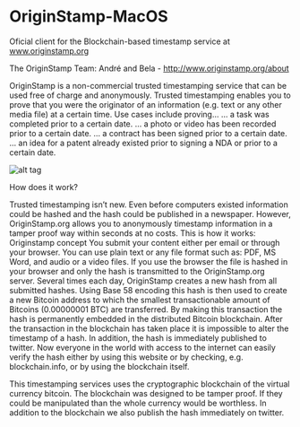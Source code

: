 # OriginStamp-MacOS
Oficial client for the Blockchain-based timestamp service at www.originstamp.org

The OriginStamp Team: André and Bela - http://www.originstamp.org/about

OriginStamp is a non-commercial trusted timestamping service that can be used free of charge and anonymously. Trusted timestamping enables you to prove that you were the originator of an information (e.g. text or any other media file) at a certain time. 
Use cases include proving… 
… a task was completed prior to a certain date. 
… a photo or video has been recorded prior to a certain date. 
… a contract has been signed prior to a certain date. 
… an idea for a patent already existed prior to signing a NDA or prior to a certain date.

![alt tag](https://is1-ssl.mzstatic.com/image/thumb/Purple71/v4/25/b0/de/25b0de03-a5af-e789-12af-0a24b8194641/pr_source.png/0x0ss.jpg)

How does it work?

Trusted timestamping isn’t new. Even before computers existed information could be hashed and the hash could be published in a newspaper. However, OriginStamp.org allows you to anonymously timestamp information in a tamper proof way within seconds at no costs. 
This is how it works:
Originstamp concept
You submit your content either per email or through your browser. You can use plain text or any file format such as: PDF, MS Word, and audio or a video files. If you use the browser the file is hashed in your browser and only the hash is transmitted to the OriginStamp.org server.
Several times each day, OriginStamp creates a new hash from all submitted hashes. Using Base 58 encoding this hash is then used to create a new Bitcoin address to which the smallest transactionable amount of Bitcoins (0.00000001 BTC) are transferred. By making this transaction the hash is permanently embedded in the distributed Bitcoin blockchain. After the transaction in the blockchain has taken place it is impossible to alter the timestamp of a hash. In addition, the hash is immediately published to twitter.
Now everyone in the world with access to the internet can easily verify the hash either by using this website or by checking, e.g. blockchain.info, or by using the blockchain itself.

This timestamping services uses the cryptographic blockchain of the virtual currency bitcoin. The blockchain was designed to be tamper proof. If they could be manipulated than the whole currency would be worthless. In addition to the blockchain we also publish the hash immediately on twitter.

